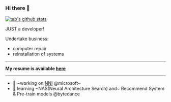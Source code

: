 ### Hi there 👋

[![tab's github stats](https://github-readme-stats.vercel.app/api?username=tabVersion)](https://github.com/tabVersion)

JUST a developer!

Undertake business: 
* computer repair
* reinstallation of systems

----

**My resume is available [here](https://github.com/tabVersion/resume/blob/master/resume.pdf)**

----

* 👯 ~working on [NNI](https://github.com/microsoft/nni) @microsoft~
* 🌱 learning ~NAS(Neural Architecture Search) and~ Recommend System & Pre-train models @bytedance

<!--
**tabVersion/tabVersion** is a ✨ _special_ ✨ repository because its `README.md` (this file) appears on your GitHub profile.

Here are some ideas to get you started:

- 🔭 I’m currently working on ...
- 🌱 I’m currently learning ...
- 👯 I’m looking to collaborate on ...
- 🤔 I’m looking for help with ...
- 💬 Ask me about ...
- 📫 How to reach me: ...
- 😄 Pronouns: ...
- ⚡ Fun fact: ...
-->
